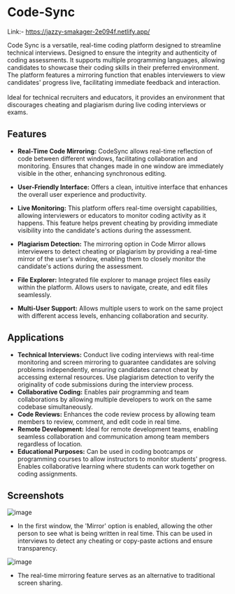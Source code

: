 # Code-Sync

Link:- https://jazzy-smakager-2e094f.netlify.app/

Code Sync is a versatile, real-time coding platform designed to streamline technical interviews. Designed to ensure the integrity and authenticity of coding assessments.
It supports multiple programming languages, allowing candidates to showcase their coding skills in their preferred environment. The platform features a mirroring function that enables interviewers to view candidates' progress live, facilitating immediate feedback and interaction.
<br>
<br>
Ideal for technical recruiters and educators, it provides an environment that discourages cheating and plagiarism during live coding interviews or exams.

## Features

- **Real-Time Code Mirroring:** CodeSync allows real-time reflection of code between different windows, facilitating collaboration and monitoring.
Ensures that changes made in one window are immediately visible in the other, enhancing synchronous editing.

- **User-Friendly Interface:** Offers a clean, intuitive interface that enhances the overall user experience and productivity.

- **Live Monitoring:** This platform offers real-time oversight capabilities, allowing interviewers or educators to monitor coding activity as it happens. This feature helps prevent cheating by providing immediate visibility into the candidate's actions during the assessment.
  
- **Plagiarism Detection:** The mirroring option in Code Mirror allows interviewers to detect cheating or plagiarism by providing a real-time mirror of the user's window, enabling them to closely monitor the candidate's actions during the assessment.

- **File Explorer:** Integrated file explorer to manage project files easily within the platform. Allows users to navigate, create, and edit files seamlessly.

- **Multi-User Support:** Allows multiple users to work on the same project with different access levels, enhancing collaboration and security.

## Applications

- **Technical Interviews:** Conduct live coding interviews with real-time monitoring and screen mirroring to guarantee candidates are solving problems independently, ensuring candidates cannot cheat by accessing external resources. Use plagiarism detection to verify the originality of code submissions during the interview process.
- **Collaborative Coding:** Enables pair programming and team collaborations by allowing multiple developers to work on the same codebase simultaneously.
- **Code Reviews:** Enhances the code review process by allowing team members to review, comment, and edit code in real time.
- **Remote Development:** Ideal for remote development teams, enabling seamless collaboration and communication among team members regardless of location.
- **Educational Purposes:** Can be used in coding bootcamps or programming courses to allow instructors to monitor students' progress. Enables collaborative learning where students can work together on coding assignments.

## Screenshots

![image](https://github.com/user-attachments/assets/e799b6ce-3db9-4236-9514-5fba900f4bb8)

- In the first window, the 'Mirror' option is enabled, allowing the other person to see what is being written in real time. This can be used in interviews to detect any cheating or copy-paste actions and ensure transparency.

![image](https://github.com/user-attachments/assets/d5ead15c-4f83-49a5-98e4-146a7f14c147)

- The real-time mirroring feature serves as an alternative to traditional screen sharing.











